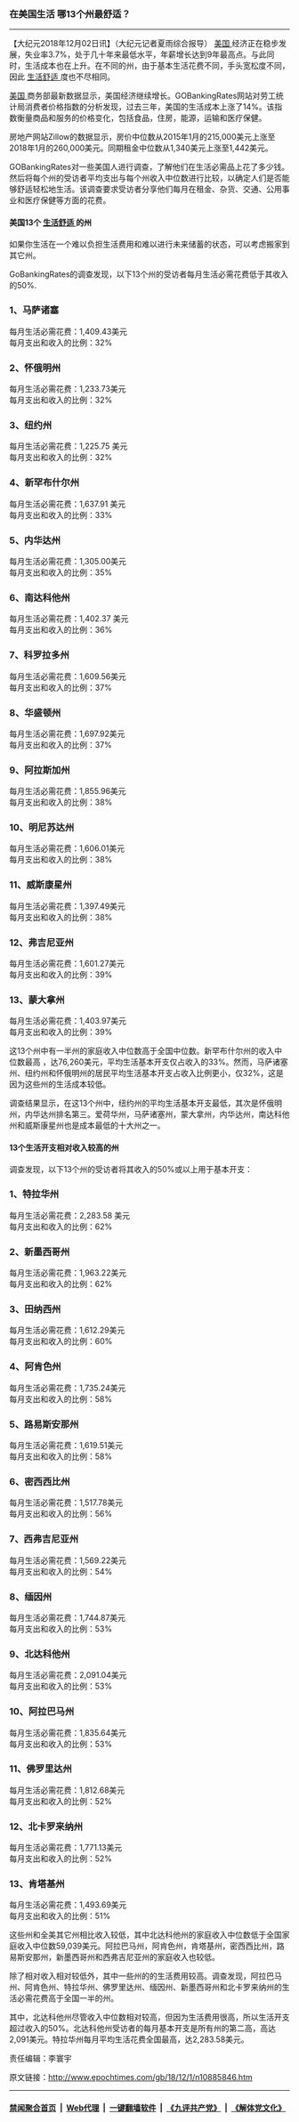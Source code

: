 ### 在美国生活 哪13个州最舒适？
------------------------

<p>
 【大纪元2018年12月02日讯】（大纪元记者夏雨综合报导）
 <a href="http://www.epochtimes.com/gb/tag/%E7%BE%8E%E5%9B%BD.html">
  美国
 </a>
 经济正在稳步发展，失业率3.7%，处于几十年来最低水平，年薪增长达到9年最高点。与此同时，生活成本也在上升。在不同的州，由于基本生活花费不同，手头宽松度不同，因此
 <a href="http://www.epochtimes.com/gb/tag/%E7%94%9F%E6%B4%BB%E8%88%92%E9%80%82.html">
  生活舒适
 </a>
 度也不尽相同。
</p>
<p>
 <a href="http://www.epochtimes.com/gb/tag/%E7%BE%8E%E5%9B%BD.html">
  美国
 </a>
 商务部最新数据显示，美国经济继续增长。GOBankingRates网站对劳工统计局消费者价格指数的分析发现，过去三年，美国的生活成本上涨了14%。该指数衡量商品和服务的价格变化，包括食品，住房，能源，运输和医疗保健。
</p>
<p>
 房地产网站Zillow的数据显示，房价中位数从2015年1月的215,000美元上涨至2018年1月的260,000美元。同期租金中位数从1,340美元上涨至1,442美元。
</p>
<p>
 GOBankingRates对一些美国人进行调查，了解他们在生活必需品上花了多少钱。然后将每个州的受访者平均支出与每个州收入中位数进行比较，以确定人们是否能够舒适轻松地生活。该调查要求受访者分享他们每月在租金、杂货、交通、公用事业和医疗保健等方面的花费。
</p>
<h4>
 美国13个
 <a href="http://www.epochtimes.com/gb/tag/%E7%94%9F%E6%B4%BB%E8%88%92%E9%80%82.html">
  生活舒适
 </a>
 的州
</h4>
<p>
 如果你生活在一个难以负担生活费用和难以进行未来储蓄的状态，可以考虑搬家到其它州。
</p>
<p>
 GoBankingRates的调查发现，以下13个州的受访者每月生活必需花费低于其收入的50%.
</p>
<h3>
 1、马萨诸塞
</h3>
<p>
 每月生活必需花费：1,409.43美元
 <br/>
 每月支出和收入的比例：32%
</p>
<h3>
 2、怀俄明州
</h3>
<p>
 每月生活必需花费：1,233.73美元
 <br/>
 每月支出和收入的比例：32%
</p>
<h3>
 3、纽约州
</h3>
<p>
 每月生活必需花费：1,225.75 美元
 <br/>
 每月支出和收入的比例：32%
</p>
<h3>
 4、新罕布什尔州
</h3>
<p>
 每月生活必需花费：1,637.91 美元
 <br/>
 每月支出和收入的比例：33%
</p>
<h3>
 5、内华达州
</h3>
<p>
 每月生活必需花费：1,305.00美元
 <br/>
 每月支出和收入的比例：35%
</p>
<h3>
 6、南达科他州
</h3>
<p>
 每月生活必需花费：1,402.37 美元
 <br/>
 每月支出和收入的比例：36%
</p>
<h3>
 7、科罗拉多州
</h3>
<p>
 每月生活必需花费：1,609.56美元
 <br/>
 每月支出和收入的比例：37%
</p>
<h3>
 8、华盛顿州
</h3>
<p>
 每月生活必需花费：1,697.92美元
 <br/>
 每月支出和收入的比例：37%
</p>
<h3>
 9、阿拉斯加州
</h3>
<p>
 每月生活必需花费：1,855.96美元
 <br/>
 每月支出和收入的比例：38%
</p>
<h3>
 10、明尼苏达州
</h3>
<p>
 每月生活必需花费：1,606.01美元
 <br/>
 每月支出和收入的比例：38%
</p>
<h3>
 11、威斯康星州
</h3>
<p>
 每月生活必需花费：1,397.49美元
 <br/>
 每月支出和收入的比例：38%
</p>
<h3>
 12、弗吉尼亚州
</h3>
<p>
 每月生活必需花费：1,601.27美元
 <br/>
 每月支出和收入的比例：39%
</p>
<h3>
 13、蒙大拿州
</h3>
<p>
 每月生活必需花费：1,403.97美元
 <br/>
 每月支出和收入的比例：39%
</p>
<p>
 这13个州中有一半州的家庭收入中位数高于全国中位数。新罕布什尔州的收入中位数最高 ，达76,260美元，平均生活基本开支仅占收入的33%。然而，马萨诸塞州、纽约州和怀俄明州的居民平均生活基本开支占收入比例更小，仅32%，这是因为这些州的生活成本较低。
</p>
<p>
 调查结果显示，在这13个州中，纽约州的平均生活基本开支最低，其次是怀俄明州，内华达州排名第三。爱荷华州，马萨诸塞州，蒙大拿州，内华达州，南达科他州和威斯康星州也是成本最低的十大州之一。
</p>
<h4>
 13个生活开支相对收入较高的州
</h4>
<p>
 调查发现，以下13个州的受访者将其收入的50%或以上用于基本开支：
</p>
<h3>
 1、特拉华州
</h3>
<p>
 每月生活必需花费：2,283.58 美元
 <br/>
 每月支出和收入的比例：62%
</p>
<h3>
 2、新墨西哥州
</h3>
<p>
 每月生活必需花费：1,963.22美元
 <br/>
 每月支出和收入的比例：62%
</p>
<h3>
 3、田纳西州
</h3>
<p>
 每月生活必需花费：1,612.29美元
 <br/>
 每月支出和收入的比例：60%
</p>
<h3>
 4、阿肯色州
</h3>
<p>
 每月生活必需花费：1,735.24美元
 <br/>
 每月支出和收入的比例：58%
</p>
<h3>
 5、路易斯安那州
</h3>
<p>
 每月生活必需花费：1,619.51美元
 <br/>
 每月支出和收入的比例：58%
</p>
<h3>
 6、密西西比州
</h3>
<p>
 每月生活必需花费：1,517.78美元
 <br/>
 每月支出和收入的比例：56%
</p>
<h3>
 7、西弗吉尼亚州
</h3>
<p>
 每月生活必需花费：1,569.22美元
 <br/>
 每月支出和收入的比例：54%
</p>
<h3>
 8、缅因州
</h3>
<p>
 每月生活必需花费：1,744.87美元
 <br/>
 每月支出和收入的比例：53%
</p>
<h3>
 9、北达科他州
</h3>
<p>
 每月生活必需花费：2,091.04美元
 <br/>
 每月支出和收入的比例：53%
</p>
<h3>
 10、阿拉巴马州
</h3>
<p>
 每月生活必需花费：1,835.64美元
 <br/>
 每月支出和收入的比例：53%
</p>
<h3>
 11、佛罗里达州
</h3>
<p>
 每月生活必需花费：1,812.68美元
 <br/>
 每月支出和收入的比例：52%
</p>
<h3>
 12、北卡罗来纳州
</h3>
<p>
 每月生活必需花费：1,771.13美元
 <br/>
 每月支出和收入的比例：52%
</p>
<h3>
 13、肯塔基州
</h3>
<p>
 每月生活必需花费：1,493.69美元
 <br/>
 每月支出和收入的比例：51%
</p>
<p>
 这些州和全美其它州相比收入较低，其中北达科他州的家庭收入中位数低于全国家庭收入中位数59,039美元。阿拉巴马州，阿肯色州，肯塔基州，密西西比州，路易斯安那州，新墨西哥州和西弗吉尼亚州的家庭收入也较低。
</p>
<p>
 除了相对收入相对较低外，其中一些州的的生活费用较高。调查发现，阿拉巴马州、阿肯色州、特拉华州、佛罗里达州、缅因州、新墨西哥州和北卡罗来纳州的生活必需花费高于全国一半的州。
</p>
<p>
 其中，北达科他州尽管收入中位数相对较高，但因为生活费用很高，所以生活开支超过收入的50%。北达科他州受访者的每月基本开支是所有州的第二高，高达2,091美元。特拉华州每月平均生活花费全国最高，达2,283.58美元。
</p>
<p>
 责任编辑：李寰宇
</p>

原文链接：http://www.epochtimes.com/gb/18/12/1/n10885846.htm


------------------------
#### [禁闻聚合首页](https://github.com/gfw-breaker/banned-news/blob/master/README.md) &nbsp;|&nbsp; [Web代理](https://github.com/gfw-breaker/open-proxy/blob/master/README.md) &nbsp;|&nbsp; [一键翻墙软件](https://github.com/gfw-breaker/nogfw/blob/master/README.md) &nbsp;|&nbsp; [《九评共产党》](https://github.com/gfw-breaker/9ping.md/blob/master/README.md#九评之一评共产党是什么) &nbsp;|&nbsp; [《解体党文化》](https://github.com/gfw-breaker/jtdwh.md/blob/master/README.md#绪论)